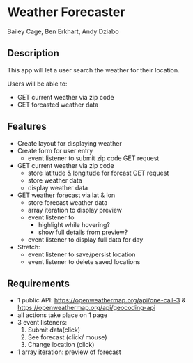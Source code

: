 # Weather Forecaster

Bailey Cage, Ben Erkhart, Andy Dziabo

## Description

This app will let a user search the weather for their location.

Users will be able to:
* GET current weather via zip code
* GET forcasted weather data

## Features

* Create layout for displaying weather
* Create form for user entry
    * event listener to submit zip code GET request
* GET current weather via zip code
    * store latitude & longitude for forcast GET request
    * store weather data
    * display weather data
* GET weather forecast via lat & lon
    * store forecast weather data
    * array iteration to display preview
    * event listener to 
        * highlight while hovering?
        * show full details from preview?
    * event listener to display full data for day
* Stretch:
    * event listener to save/persist location
    * event listener to delete saved locations

## Requirements

* 1 public API:  https://openweathermap.org/api/one-call-3
    & https://openweathermap.org/api/geocoding-api
* all actions take place on 1 page
* 3 event listeners:
    1. Submit data(click)
    2. See forecast (click/ mouse)
    3. Change location (click)
* 1 array iteration: preview of forecast